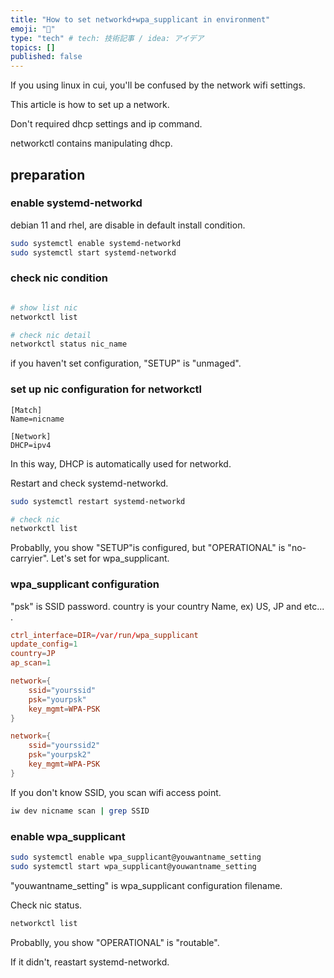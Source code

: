 ```yaml
---
title: "How to set networkd+wpa_supplicant in environment"
emoji: "🙆"
type: "tech" # tech: 技術記事 / idea: アイデア
topics: []
published: false
---
```


If you using linux in cui, you'll be confused by the network wifi settings.

This article is how to set up a network.

Don't required dhcp settings and ip command.

networkctl contains manipulating dhcp.

## preparation

### enable systemd-networkd

debian 11 and rhel, are disable in default install condition.

```bash
sudo systemctl enable systemd-networkd
sudo systemctl start systemd-networkd
```

### check nic condition

```bash

# show list nic
networkctl list 

# check nic detail
networkctl status nic_name
```

if you haven't set configuration, "SETUP" is "unmaged".

### set up nic configuration for networkctl

```bash:/etc/systemd/network/youwantoname.network
[Match]
Name=nicname

[Network]
DHCP=ipv4
```

In this way, DHCP is automatically used for networkd.

Restart and check systemd-networkd.

```bash
sudo systemctl restart systemd-networkd

# check nic 
networkctl list
```

Probablly, you show "SETUP"is configured, but "OPERATIONAL" is "no-carryier".
Let's set for wpa_supplicant.

### wpa_supplicant configuration

"psk" is SSID password.
country is your country Name, ex) US, JP and etc... .

```bash:/etc/wpa_supplicant/youwantname_setting.conf
ctrl_interface=DIR=/var/run/wpa_supplicant
update_config=1
country=JP
ap_scan=1

network={
    ssid="yourssid"
    psk="yourpsk"
    key_mgmt=WPA-PSK
}

network={
    ssid="yourssid2"
    psk="yourpsk2"
    key_mgmt=WPA-PSK
}
```

If you don't know SSID, you scan wifi access point.

```bash
iw dev nicname scan | grep SSID
```

### enable wpa_supplicant 

```bash
sudo systemctl enable wpa_supplicant@youwantname_setting
sudo systemctl start wpa_supplicant@youwantname_setting
```

"youwantname_setting" is wpa_supplicant configuration filename.

Check nic status.

```bash
networkctl list
```

Probablly, you show  "OPERATIONAL" is "routable".

If it didn't, reastart systemd-networkd.


